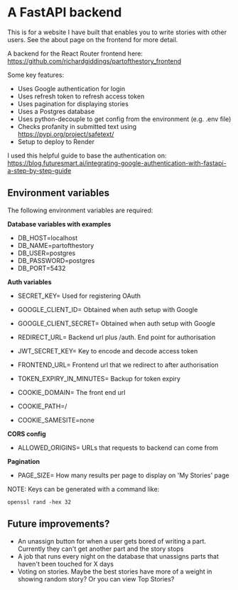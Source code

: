 # A FastAPI backend

This is for a website I have built that enables you to write stories with other users. See the about page on the frontend for more detail.

A backend for the React Router frontend here:
https://github.com/richardgiddings/partofthestory_frontend

Some key features:
- Uses Google authentication for login
- Uses refresh token to refresh access token
- Uses pagination for displaying stories
- Uses a Postgres database
- Uses python-decouple to get config from the environment (e.g. .env file)
- Checks profanity in submitted text using https://pypi.org/project/safetext/
- Setup to deploy to Render

I used this helpful guide to base the authentication on:
https://blog.futuresmart.ai/integrating-google-authentication-with-fastapi-a-step-by-step-guide

## Environment variables

The following environment variables are required:

**Database variables with examples**
- DB_HOST=localhost
- DB_NAME=partofthestory
- DB_USER=postgres
- DB_PASSWORD=postgres
- DB_PORT=5432

**Auth variables**
- SECRET_KEY= Used for registering OAuth
- GOOGLE_CLIENT_ID= Obtained when auth setup with Google
- GOOGLE_CLIENT_SECRET= Obtained when auth setup with Google
- REDIRECT_URL= Backend url plus /auth. End point for authorisation
- JWT_SECRET_KEY= Key to encode and decode access token
- FRONTEND_URL= Frontend url that we redirect to after authorisation
- TOKEN_EXPIRY_IN_MINUTES= Backup for token expiry

- COOKIE_DOMAIN= The front end url
- COOKIE_PATH=/
- COOKIE_SAMESITE=none

**CORS config**
- ALLOWED_ORIGINS= URLs that requests to backend can come from 

**Pagination**
- PAGE_SIZE= How many results per page to display on 'My Stories' page

NOTE: Keys can be generated with a command like:
```
openssl rand -hex 32 
```

## Future improvements?

- An unassign button for when a user gets bored of writing a part. Currently they can't get another part and the story stops
- A job that runs every night on the database that unassigns parts that haven't been touched for X days
- Voting on stories. Maybe the best stories have more of a weight in showing random story? Or you can view Top Stories?